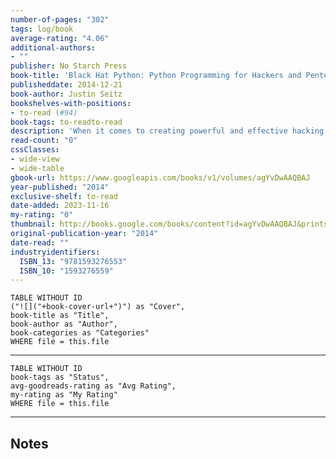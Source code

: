 ```yaml
---
number-of-pages: "302"
tags: log/book
average-rating: "4.06"
additional-authors:
- ""
publisher: No Starch Press
book-title: 'Black Hat Python: Python Programming for Hackers and Pentesters'
publisheddate: 2014-12-21
book-author: Justin Seitz
bookshelves-with-positions:
- to-read (#94)
book-tags: to-readto-read
description: 'When it comes to creating powerful and effective hacking tools, Python is the language of choice for most security analysts. But just how does the magic happen? In Black Hat Python, the latest from Justin Seitz (author of the best-selling Gray Hat Python), you???ll explore the darker side of Python???s capabilities???writing network sniffers, manipulating packets, infecting virtual machines, creating stealthy trojans, and more. You???ll learn how to: ???Create a trojan command-and-control using GitHub ???Detect sandboxing and automate com­mon malware tasks, like keylogging and screenshotting ???Escalate Windows privileges with creative process control ???Use offensive memory forensics tricks to retrieve password hashes and inject shellcode into a virtual machine ???Extend the popular Burp Suite web-hacking tool ???Abuse Windows COM automation to perform a man-in-the-browser attack ???Exfiltrate data from a network most sneakily Insider techniques and creative challenges throughout show you how to extend the hacks and how to write your own exploits. When it comes to offensive security, your ability to create powerful tools on the fly is indispensable. Learn how in Black Hat Python. Uses Python 2'
read-count: "0"
cssClasses:
- wide-view
- wide-table
gbook-url: https://www.googleapis.com/books/v1/volumes/agYvDwAAQBAJ
year-published: "2014"
exclusive-shelf: to-read
date-added: 2023-11-16
my-rating: "0"
thumbnail: http://books.google.com/books/content?id=agYvDwAAQBAJ&printsec=frontcover&img=1&zoom=1&edge=curl&source=gbs_api
original-publication-year: "2014"
date-read: ""
industryidentifiers:
  ISBN_13: "9781593276553"
  ISBN_10: "1593276559"
---
```


```dataview
TABLE WITHOUT ID
("![]("+book-cover-url+")") as "Cover",
book-title as "Title",
book-author as "Author",
book-categories as "Categories"
WHERE file = this.file
```
---
```dataview
TABLE WITHOUT ID
book-tags as "Status",
avg-goodreads-rating as "Avg Rating",
my-rating as "My Rating"
WHERE file = this.file
```
---
## Notes


